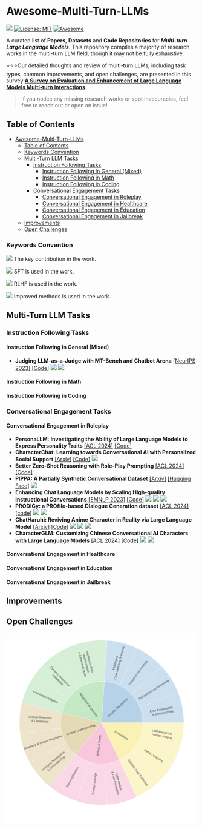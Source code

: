 # Awesome-Multi-Turn-LLMs

![](https://img.shields.io/badge/PaperNumber-78-brightgreen)
[![License: MIT](https://img.shields.io/badge/License-MIT-green.svg)](https://opensource.org/licenses/MIT)
[![Awesome](https://awesome.re/badge.svg)](https://awesome.re)

A curated list of **Papers**, **Datasets** and **Code Repositories** for ***Multi-turn Large Language Models***. This repository compiles a majority of research works in the multi-turn LLM field, though it may not be fully exhaustive.

⭐⭐⭐Our detailed thoughts and review of multi-turn LLMs, including task types, common improvements, and open challenges, are presented in this survey:[**A Survey on Evaluation and Enhancement of Large Language Models Multi-turn Interactions**](https://arxiv.xxx).
> If you notice any missing research works or spot inaccuracies, feel free to reach out or open an issue!


## Table of Contents
- [Awesome-Multi-Turn-LLMs](#awesome-multi-turn-llms)
  - [Table of Contents](#table-of-contents)
  - [Keywords Convention](#keywords-convention)
  - [Multi-Turn LLM Tasks](#multi-turn-llm-tasks)
    - [Instruction Following Tasks](#instruction-following-tasks)
      - [Instruction Following in General (Mixed)](#instruction-following-in-general-mixed)
      - [Instruction Following in Math](#instruction-following-in-math)
      - [Instruction Following in Coding](#instruction-following-in-coding)
    - [Conversational Engagement Tasks](#conversational-engagement-tasks)
      - [Conversational Engagement in Roleplay](#conversational-engagement-in-roleplay)
      - [Conversational Engagement in Healthcare](#conversational-engagement-in-healthcare)
      - [Conversational Engagement in Education](#conversational-engagement-in-education)
      - [Conversational Engagement in Jailbreak](#conversational-engagement-in-jailbreak)
  - [Improvements](#improvements)
  - [Open Challenges](#Open-Challenges)


### Keywords Convention

![](https://img.shields.io/badge/Dataset-blue) The key contribution  in the work.

![](https://img.shields.io/badge/SFT-blueviolet) SFT is used in the work.

![](https://img.shields.io/badge/RLHF-brown) RLHF is used in the work.

![](https://img.shields.io/badge/Improved-yellow) Improved methods is used in the work.



## Multi-Turn LLM Tasks

### Instruction Following Tasks

#### Instruction Following in General (Mixed)

- **Judging LLM-as-a-Judge with MT-Bench and Chatbot Arena** [[NeurIPS 2023]](https://arxiv.org/abs/2306.05685) [[Code]](https://github.com/lm-sys/fastchat) ![](https://img.shields.io/badge/Dataset-blue)  ![](https://img.shields.io/badge/SFT-green)

  <!--*Lianmin Zheng, Wei-Lin Chiang, Ying Sheng, Siyuan Zhuang, Zhanghao Wu, Yonghao Zhuang, Zi Lin, Zhuohan Li, Dacheng Li, Eric P. Xing, Hao Zhang, Joseph E. Gonzalez, Ion Stoica*-->


#### Instruction Following in Math


#### Instruction Following in Coding



### Conversational Engagement Tasks

#### Conversational Engagement in Roleplay

- **PersonaLLM: Investigating the Ability of Large Language Models to Express Personality Traits** [[ACL 2024]](https://aclanthology.org/2024.findings-naacl.229.pdf) [[Code]](https://github.com/hjian42/PersonaLLM)
- **CharacterChat: Learning towards Conversational AI with Personalized Social Support** [[Arxiv]](https://arxiv.org/abs/2308.10278)  [[Code]](https://github.com/morecry/CharacterChat) ![](https://img.shields.io/badge/Dataset-blue)
- **Better Zero-Shot Reasoning with Role-Play Prompting** [[ACL 2024]](https://aclanthology.org/2024.naacl-long.228.pdf) [[Code]](https://github.com/NKU-HLT/Role-Play-Prompting)
- **PIPPA: A Partially Synthetic Conversational Dataset** [[Arxiv]](https://arxiv.org/abs/2308.05884) [[Hugging Face]](https://huggingface.co/datasets/PygmalionAI/PIPPA) ![](https://img.shields.io/badge/Dataset-blue)
- **Enhancing Chat Language Models by Scaling High-quality Instructional Conversations** [[EMNLP 2023]](https://aclanthology.org/2023.emnlp-main.183.pdf) [[Code]](https://github.com/thunlp/UltraChat)   ![](https://img.shields.io/badge/Dataset-blue) ![](https://img.shields.io/badge/SFT-green) ![](https://img.shields.io/badge/Improved-yellow)
- **PRODIGy: a PROfile-based DIalogue Generation dataset** [[ACL 2024]](https://aclanthology.org/2024.findings-naacl.222.pdf) [[code]](https://github.com/LanD-FBK/prodigy-dataset) ![](https://img.shields.io/badge/Dataset-blue) ![](https://img.shields.io/badge/SFT-green)
- **ChatHaruhi: Reviving Anime Character in Reality via Large Language Model** [[Arxiv]](https://arxiv.org/abs/2308.09597) [[Code]](https://github.com/LC1332/Chat-Haruhi-Suzumiya) ![](https://img.shields.io/badge/Dataset-blue) ![](https://img.shields.io/badge/SFT-green) ![](https://img.shields.io/badge/Improved-yellow)
- **CharacterGLM: Customizing Chinese Conversational AI Characters with Large Language Models** [[ACL 2024]](https://aclanthology.org/2024.emnlp-industry.107.pdf) [[Code]](https://github.com/thu-coai/CharacterGLM-6B) ![](https://img.shields.io/badge/Dataset-blue) ![](https://img.shields.io/badge/SFT-green)

#### Conversational Engagement in Healthcare

#### Conversational Engagement in Education

#### Conversational Engagement in Jailbreak



## Improvements

## Open Challenges

![](figs/challenges.png)


